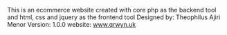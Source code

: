 This is an ecommerce website created with core php as the backend tool and html, css and jquery as the frontend tool
Designed by: Theophilus Ajiri Menor
Version: 1.0.0
website: www.qrwyn.uk
